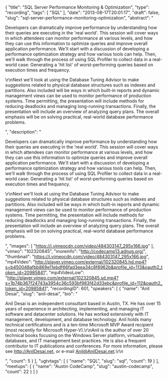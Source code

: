 {
  "title": "SQL Server Performance Monitoring & Optimization",
  "type": "recording",
  "tags": [
    "SQL"
  ],
  "date": "2013-08-17T20:01:17",
  "draft": false,
  "slug": "sql-server-performance-monitoring-optimization",
  "abstract": "<p>Developers can dramatically improve performance by understanding how their queries are executing in the 'real world'. This session will cover ways in which attendees can monitor performance at various levels, and how they can use this information to optimize queries and improve overall application performance. We'll start with a discussion of developing a performance optimization strategy and how various tools can help. Then, we'll walk through the process of using SQL Profiler to collect data in a real-world case: Generating a 'hit list' of worst-performing queries based on execution times and frequency.</p><p>\r\nNext we'll look at using the Database Tuning Advisor to make suggestions related to physical database structures such as indexes and partitions. Also included will be ways in which built-in reports and dynamic management views can be used to monitor performance of production systems. Time permitting, the presentation will include methods for reducing deadlocks and managing long-running transactions. Finally, the presentation will include an overview of analyzing query plans. The overall emphasis will be on solving practical, real-world database performance problems.</p>",
  "description": "<p>Developers can dramatically improve performance by understanding how their queries are executing in the 'real world'. This session will cover ways in which attendees can monitor performance at various levels, and how they can use this information to optimize queries and improve overall application performance. We'll start with a discussion of developing a performance optimization strategy and how various tools can help. Then, we'll walk through the process of using SQL Profiler to collect data in a real-world case: Generating a 'hit list' of worst-performing queries based on execution times and frequency.</p><p>\r\nNext we'll look at using the Database Tuning Advisor to make suggestions related to physical database structures such as indexes and partitions. Also included will be ways in which built-in reports and dynamic management views can be used to monitor performance of production systems. Time permitting, the presentation will include methods for reducing deadlocks and managing long-running transactions. Finally, the presentation will include an overview of analyzing query plans. The overall emphasis will be on solving practical, real-world database performance problems.</p>",
  "images": [
    "https://i.vimeocdn.com/video/484303147_295x166.jpg"
  ],
  "vimeo": "102320845",
  "moreinfo": "http://codecamp13.adnug.org/",
  "thumbnail": "https://i.vimeocdn.com/video/484303147_295x166.jpg",
  "mp4Video": "http://player.vimeo.com/external/102320845.hd.mp4?s=b450048afbb869e11ebdf66fad3eea34c8f8962b&profile_id=113&oauth2_token_id=20985841",
  "mp4VideoLow": "http://player.vimeo.com/external/102320845.sd.mp4?s=1b74b367f24743a3954c36c593bf983f42d33ebc&profile_id=112&oauth2_token_id=20985841",
  "recordingID": 601,
  "speakers": [
    {
      "name": "Anil Desai",
      "slug": "anil-desai",
      "bio": "<p>Anil Desai is an independent consultant based in Austin, TX. He has over 15 years of experience in architecting, implementing, and managing IT software and datacenter solutions. He has worked extensively with IT management, development, and database technology. Anil holds many technical certifications and is a ten-time Microsoft MVP Award recipient (most recently for Microsoft Hyper-V).\r\nAnil is the author of over 20 technical books focusing on the Windows Server platform, virtualization, databases, and IT management best practices. He is also a frequent contributor to IT publications and conferences. For more information, please see http://AnilDesai.net, or e-mail Anil@AnilDesai.net.\r\n </p>",
      "count": 5
    }
  ],
  "ugtvtags": [
    {
      "name": "SQL",
      "slug": "sql",
      "count": 19
    }
  ],
  "meetups": [
    {
      "name": "Austin CodeCamp",
      "slug": "austin-codecamp",
      "count": 22
    }
  ]
}